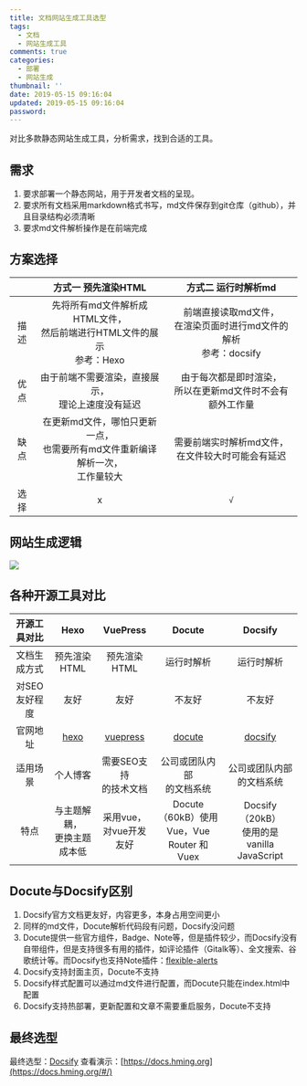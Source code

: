 ```yaml
---
title: 文档网站生成工具选型
tags:
  - 文档
  - 网站生成工具
comments: true
categories:
  - 部署
  - 网站生成
thumbnail: ''
date: 2019-05-15 09:16:04
updated: 2019-05-15 09:16:04
password:
---
```

对比多款静态网站生成工具，分析需求，找到合适的工具。
<!-- more -->
## 需求
1. 要求部署一个静态网站，用于开发者文档的呈现。
2. 要求所有文档采用markdown格式书写，md文件保存到git仓库（github），并且目录结构必须清晰
3. 要求md文件解析操作是在前端完成

## 方案选择
||方式一 预先渲染HTML|方式二 运行时解析md|
|:--:|:--:|:--:|
|描述|先将所有md文件解析成HTML文件，<br>然后前端进行HTML文件的展示<br>参考：Hexo|前端直接读取md文件，<br>在渲染页面时进行md文件的解析<br>参考：docsify|
|优点|由于前端不需要渲染，直接展示，<br>理论上速度没有延迟|由于每次都是即时渲染，<br>所以在更新md文件时不会有额外工作量|
|缺点|在更新md文件，哪怕只更新一点，<br>也需要所有md文件重新编译解析一次，<br>工作量较大|需要前端实时解析md文件，<br>在文件较大时可能会有延迟|
|选择|x|`√`|
## 网站生成逻辑
![](http://image.hming.org/文档网站生成工具选型/网站生成逻辑图.png)
## 各种开源工具对比
|开源工具对比|Hexo|VuePress|Docute|Docsify|
|:--:|:--:|:--:|:--:|:--:|
|文档生成方式|预先渲染HTML|预先渲染HTML|运行时解析|运行时解析|
|对SEO友好程度|友好|友好|不友好|不友好|
|官网地址|[hexo](https://hexo.io/zh-cn/docs/)|[vuepress](https://vuepress.vuejs.org/zh/)|[docute](https://docute.org/zh/)|[docsify](https://docsify.js.org/#/zh-cn/)|
|适用场景|个人博客|需要SEO支持<br>的技术文档|公司或团队内部<br>的文档系统|公司或团队内部<br>的文档系统|
|特点|与主题解耦，<br>更换主题成本低|采用vue，<br>对vue开发友好|Docute（60kB）使用<br>Vue，Vue Router 和 Vuex|Docsify（20kB）<br>使用的是 vanilla JavaScript|
## Docute与Docsify区别
1. Docsify官方文档更友好，内容更多，本身占用空间更小
2. 同样的md文件，Docute解析代码段有问题，Docsify没问题
3. Docute提供一些官方组件，Badge、Note等，但是插件较少，而Docsify没有自带组件，但是支持很多有用的插件，如评论插件（Gitalk等）、全文搜索、谷歌统计等。而Docsify也支持Note插件：[flexible-alerts](https://github.com/zanfab/docsify-plugin-flexible-alerts)
4. Docsify支持封面主页，Docute不支持
5. Docsify样式配置可以通过md文件进行配置，而Docute只能在index.html中配置
6. Docsify支持热部署，更新配置和文章不需要重启服务，Docute不支持
## 最终选型
最终选型：[Docsify](https://docsify.js.org/#/zh-cn/)
查看演示：[https://docs.hming.org](https://docs.hming.org/#/)